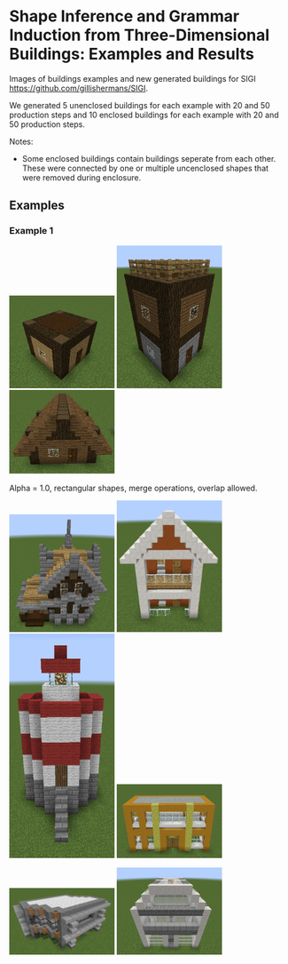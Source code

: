 # Shape Inference and Grammar Induction from Three-Dimensional Buildings: Examples and Results
Images of buildings examples and new generated buildings for SIGI https://github.com/gillishermans/SIGI.

We generated 5 unenclosed buildings for each example with 20 and 50 production steps and 10 enclosed buildings for each example with 20 and 50 production steps.

Notes:
 - Some enclosed buildings contain buildings seperate from each other. These were connected by one or multiple uncenclosed shapes that were removed during enclosure.

## Examples

### Example 1
<p float="left">
  <img src="https://github.com/gillishermans/sigi_results/blob/main/examples/example1.png" width="190" />
  <img src="https://github.com/gillishermans/sigi_results/blob/main/examples/example2.png" width="190" /> 
  <img src="https://github.com/gillishermans/sigi_results/blob/main/examples/example3.png" width="190" />
</p>
Alpha = 1.0, rectangular shapes, merge operations, overlap allowed.

<p float="left">
 <img src="https://github.com/gillishermans/sigi_results/blob/main/examples/example5.png" width="190" />
  <img src="https://github.com/gillishermans/sigi_results/blob/main/examples/example6.png" width="190" />
  <img src="https://github.com/gillishermans/sigi_results/blob/main/examples/example7.png" width="190" /> 
  <img src="https://github.com/gillishermans/sigi_results/blob/main/examples/example8.png" width="190" />
</p>


<p float="left">
 <img src="https://github.com/gillishermans/sigi_results/blob/main/examples/example9.png" width="190" />
 <img src="https://github.com/gillishermans/sigi_results/blob/main/examples/example10.png" width="190" />
</p>
